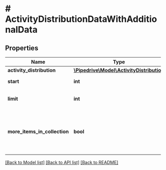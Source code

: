 # # ActivityDistributionDataWithAdditionalData

## Properties

Name | Type | Description | Notes
------------ | ------------- | ------------- | -------------
**activity_distribution** | [**\Pipedrive\Model\ActivityDistribution**](ActivityDistribution.md) |  | [optional]
**start** | **int** | Pagination start | [optional]
**limit** | **int** | Items shown per page | [optional]
**more_items_in_collection** | **bool** | If there are more list items in the collection than displayed or not | [optional]

[[Back to Model list]](../../README.md#models) [[Back to API list]](../../README.md#endpoints) [[Back to README]](../../README.md)
